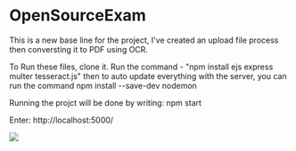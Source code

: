 # OpenSourceExam
This is a new base line for the project, I've created an upload file process then conversting it to PDF using OCR.


To Run these files, clone it.
Run the command - "npm install ejs express multer tesseract.js"
then to auto update everything with the server, you can run the command
npm install --save-dev nodemon


Running the projct will be done by writing:
npm start

Enter: http://localhost:5000/

![](OpenSourceExam.gif)



